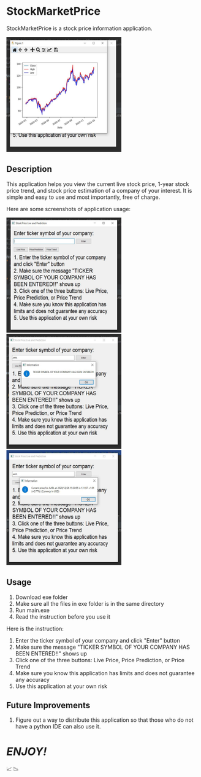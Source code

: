 
# StockMarketPrice

StockMarketPrice is a stock price information application. 

<img src="images/stockPriceTrend.JPG" width="300" height="300">

## Description

This application helps you view the current live stock price, 1-year stock price trend, and stock price estimation of a company of your interest. It is simple and easy to use and most importantly, free of charge.

Here are some screenshots of application usage:

<img src="images/firstSight.JPG" width="300" height="300"><img src="images/tickerSymbolEntered.JPG" width="300" height="300"><img src="images/livePrice.JPG" width="300" height="300">

## Usage

1. Download exe folder
2. Make sure all the files in exe folder is in the same directory
3. Run main.exe
4. Read the instruction before you use it

Here is the instruction:

1. Enter the ticker symbol of your company and click "Enter" button
2. Make sure the message "TICKER SYMBOL OF YOUR COMPANY HAS BEEN ENTERED!!" shows up
3. Click one of the three buttons: Live Price, Price Prediction, or Price Trend
4. Make sure you know this application has limits and does not guarantee any accuracy
5. Use this application at your own risk

## Future Improvements
1. Figure out a way to distribute this application so that those who do not have a python IDE can also use it.

# ***ENJOY!***
:chart_with_upwards_trend: :chart_with_downwards_trend:
